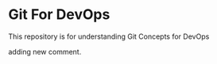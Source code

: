 # Git For DevOps


This repository is for understanding Git Concepts for DevOps

adding new comment.

